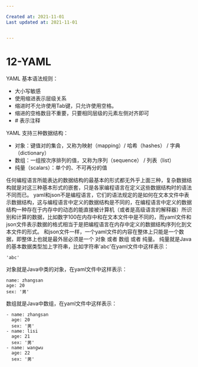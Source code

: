 ```yaml
---

Created at: 2021-11-01
Last updated at: 2021-11-01


---
```


# 12-YAML


YAML 基本语法规则：

* 大小写敏感
* 使用缩进表示层级关系
* 缩进时不允许使用Tab键，只允许使用空格。
* 缩进的空格数目不重要，只要相同层级的元素左侧对齐即可
* \# 表示注释

YAML 支持三种数据结构：

* 对象：键值对的集合，又称为映射（mapping）/ 哈希（hashes） / 字典（dictionary）
* 数组：一组按次序排列的值，又称为序列（sequence） / 列表（list）
* 纯量（scalars）：单个的、不可再分的值

任何编程语言所能表达的数据结构的最基本的形式都无外乎上面三种，复杂数据结构就是对这三种基本形式的嵌套，只是各家编程语言在定义这些数据结构时的语法不同而已。
yaml和json不是编程语言，它们的语法规定的是如何在文本文件中表示数据结构，这与编程语言中定义的数据结构是不同的，在编程语言中定义的数据结构一种存在于内存中的动态的能直接被计算机（或者是高级语言的解释器）所识别和计算的数据，比如数字100在内存中和在文本文件中是不同的，而yaml文件和json文件表示数据的格式相当于是把编程语言在内存中定义的数据结构序列化到文本文件的形式。
和json文件一样，一个yaml文件的内容在整体上只能是一个数据，即整体上也就是最外层必须是一个 对象 或者 数组 或者 纯量。
纯量就是Java的基本数据类型加上字符串，比如字符串'abc'在yaml文件中这样表示：
```
'abc'
```
对象就是Java中类的对象，在yaml文件中这样表示：
```
name: zhangsan
age: 20
sex: '男'
```
数组就是Java中数组，在yaml文件中这样表示：
```
- name: zhangsan
  age: 20
  sex: '男'
- name: lisi
  age: 21
  sex: '男'
- name: wangwu
  age: 22
  sex: '男'
```

